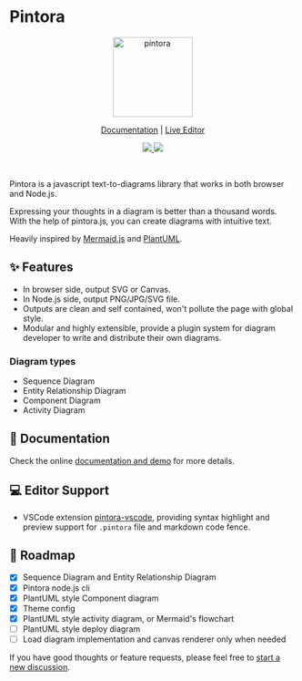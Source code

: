 # Pintora

<p align='center'>
  <img width="140" src="https://raw.githubusercontent.com/hikerpig/pintora/master/demo/public/img/logo.svg" alt="pintora" />
</p>
<p align='center'>
  <a href="http://pintorajs.vercel.app/docs/intro/">Documentation</a>
  <span>|</span>
  <a href="http://pintorajs.vercel.app/demo/live-editor/">Live Editor</a>
</p>

<p align='center'>
  <a href='https://www.npmjs.com/package/@pintora/standalone'>
  <img src='https://img.shields.io/npm/v/@pintora/standalone?color=ff8150&label=@pintora/standalone'>
  <img src="https://badgen.net/bundlephobia/minzip/@pintora/standalone">
</a>
</p>

<br>

Pintora is a javascript text-to-diagrams library that works in both browser and Node.js.

Expressing your thoughts in a diagram is better than a thousand words. With the help of pintora.js, you can create diagrams with intuitive text.

Heavily inspired by [Mermaid.js](https://mermaid-js.github.io/mermaid/#/) and [PlantUML](https://plantuml.com/).

## ✨ Features

- In browser side, output SVG or Canvas.
- In Node.js side, output PNG/JPG/SVG file.
- Outputs are clean and self contained, won't pollute the page with global style.
- Modular and highly extensible, provide a plugin system for diagram developer to write and distribute their own diagrams.

### Diagram types

- Sequence Diagram
- Entity Relationship Diagram
- Component Diagram
- Activity Diagram

## 📖 Documentation

Check the online [documentation and demo](http://pintorajs.vercel.app/docs/intro/) for more details.

## 💻 Editor Support

- VSCode extension [pintora-vscode](https://marketplace.visualstudio.com/items?itemName=hikerpig.pintora-vscode), providing syntax highlight and preview support for `.pintora` file and markdown code fence.

## 🔭 Roadmap

- [x] Sequence Diagram and Entity Relationship Diagram
- [x] Pintora node.js cli
- [x] PlantUML style Component diagram
- [x] Theme config
- [x] PlantUML style activity diagram, or Mermaid's flowchart
- [ ] PlantUML style deploy diagram
- [ ] Load diagram implementation and canvas renderer only when needed

If you have good thoughts or feature requests, please feel free to [start a new discussion](https://github.com/hikerpig/pintora/discussions).
